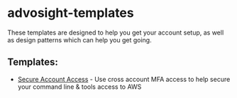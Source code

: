 # advosight-templates

These templates are designed to help you get your account setup, as well as design patterns which can help you get going.

## Templates:
- [Secure Account Access](./accounts/cross-account/README.md) - Use cross account MFA access to help secure your command line & tools access to AWS


